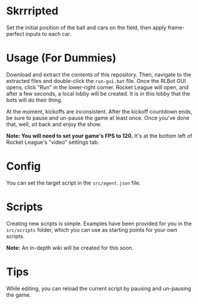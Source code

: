 # Skrrripted

Set the initial position of the ball and cars on the field, then apply frame-perfect inputs to each car.

# Usage (For Dummies)

Download and extract the contents of this repository. Then, navigate to the extracted files and double-click the `run-gui.bat` file. Once the RLBot GUI opens, click "Run" in the lower-right corner. Rocket League will open, and after a few seconds, a local lobby will be created. It is in this lobby that the bots will do their thing.

At the moment, kickoffs are inconsistent. After the kickoff countdown ends, be sure to pause and un-pause the game at least once. Once you've done that, well, sit back and enjoy the show.

**Note: You will need to set your game's FPS to 120.** It's at the bottom left of Rocket League's "video" settings tab.

# Config

You can set the target script in the `src/agent.json` file.

# Scripts

Creating new scripts is simple. Examples have been provided for you in the `src/scripts` folder, which you can use as starting points for your own scripts.

**Note:** An in-depth wiki will be created for this soon.

# Tips

While editing, you can reload the current script by pausing and un-pausing the game.
